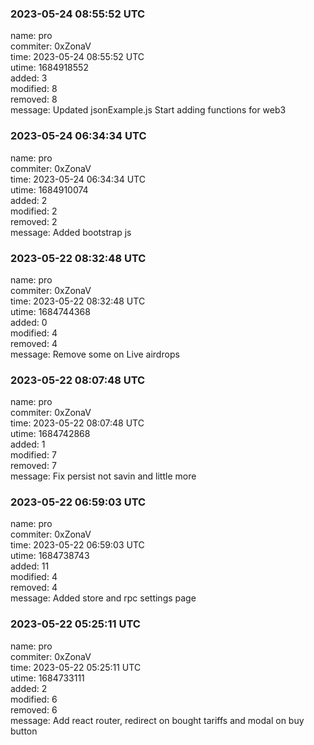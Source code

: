 ### 2023-05-24 08:55:52 UTC
name: pro  
commiter: 0xZonaV  
time: 2023-05-24 08:55:52 UTC  
utime: 1684918552  
added: 3  
modified: 8  
removed: 8  
message: Updated jsonExample.js Start adding functions for web3

### 2023-05-24 06:34:34 UTC
name: pro  
commiter: 0xZonaV  
time: 2023-05-24 06:34:34 UTC  
utime: 1684910074  
added: 2  
modified: 2  
removed: 2  
message: Added bootstrap js

### 2023-05-22 08:32:48 UTC
name: pro  
commiter: 0xZonaV  
time: 2023-05-22 08:32:48 UTC  
utime: 1684744368  
added: 0  
modified: 4  
removed: 4  
message: Remove some on Live airdrops

### 2023-05-22 08:07:48 UTC
name: pro  
commiter: 0xZonaV  
time: 2023-05-22 08:07:48 UTC  
utime: 1684742868  
added: 1  
modified: 7  
removed: 7  
message: Fix persist not savin and little more

### 2023-05-22 06:59:03 UTC
name: pro  
commiter: 0xZonaV  
time: 2023-05-22 06:59:03 UTC  
utime: 1684738743  
added: 11  
modified: 4  
removed: 4  
message: Added store and rpc settings page

### 2023-05-22 05:25:11 UTC
name: pro  
commiter: 0xZonaV  
time: 2023-05-22 05:25:11 UTC  
utime: 1684733111  
added: 2  
modified: 6  
removed: 6  
message: Add react router, redirect on bought tariffs and modal on buy button


